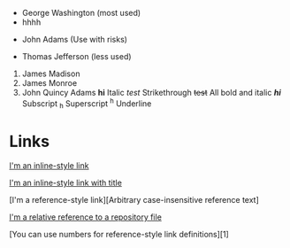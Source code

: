 - George Washington (most used)
- hhhh
* John Adams (Use with risks)
+ Thomas Jefferson (less used)

1. James Madison
2. James Monroe
3. John Quincy Adams
**hi**
Italic *test*
Strikethrough ~~test~~
All bold and italic ***hi***
Subscript <sub>h</sub>
Superscript <sup>h</sup>
Underline <ins> </ins>
# Links
[I'm an inline-style link](https://www.google.com)

[I'm an inline-style link with title](https://www.google.com "Google's Homepage")

[I'm a reference-style link][Arbitrary case-insensitive reference text]

[I'm a relative reference to a repository file](../blob/master/LICENSE)

[You can use numbers for reference-style link definitions][1]
